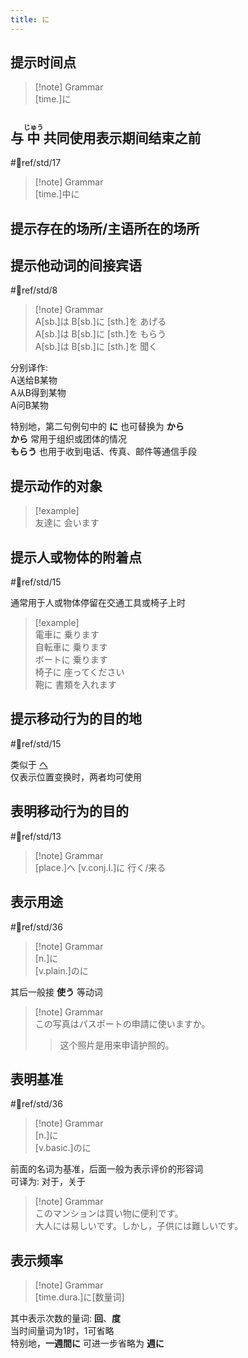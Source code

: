 ```yaml
---
title: に  
---
```

## 提示时间点  

> [!note] Grammar  
> [time.]に  

## 与 <ruby>中<rt>じゅう</rt></ruby> 共同使用表示期间结束之前  

 #📖ref/std/17  

> [!note] Grammar  
> [time.]中に  

## 提示存在的场所/主语所在的场所  

## 提示他动词的间接宾语  

 #📖ref/std/8  

> [!note] Grammar  
> A[sb.]は B[sb.]に [sth.]を あげる  
> A[sb.]は B[sb.]に [sth.]を もらう  
> A[sb.]は B[sb.]に [sth.]を 聞く  

分别译作:  
A送给B某物  
A从B得到某物  
A问B某物  

特别地，第二句例句中的 **に** 也可替换为 **から**  
**から** 常用于组织或团体的情况  
**もらう** 也用于收到电话、传真、邮件等通信手段  

## 提示动作的对象  

> [!example]  
> 友達に 会います  

## 提示人或物体的附着点  

 #📖ref/std/15  

通常用于人或物体停留在交通工具或椅子上时  

> [!example]  
> 電車に 乗ります  
> 自転車に 乗ります  
> ボートに 乗ります  
> 椅子に 座ってください  
> 鞄に 書類を入れます  
>

## 提示移动行为的目的地  

 #📖ref/std/15  

类似于 [へ](へ.md#提示移动行为的方向)  
仅表示位置变换时，两者均可使用  

## 表明移动行为的目的  

 #📖ref/std/13  

> [!note] Grammar  
> [place.]へ [v.conj.I.]に 行く/来る  

## 表示用途  

 #📖ref/std/36  
> [!note] Grammar  
> [n.]に  
> [v.plain.]のに  

其后一般接 **使う** 等动词  

> [!note] Grammar  
> この写真はパスポートの申請に使いますか。  
> > 这个照片是用来申请护照的。  

## 表明基准  

 #📖ref/std/36  
> [!note] Grammar  
> [n.]に  
> [v.basic.]のに  

前面的名词为基准，后面一般为表示评价的形容词  
可译为: 对于，关于  

> [!note] Grammar  
> このマンションは買い物に便利です。  
> 大人には易しいです。しかし，子供には難しいです。  

## 表示频率  

> [!note] Grammar  
> [time.dura.]に[数量词]  

其中表示次数的量词: **回**、**度**  
当时间量词为1时，1可省略  
特别地，**一週間に** 可进一步省略为 **週に**  
